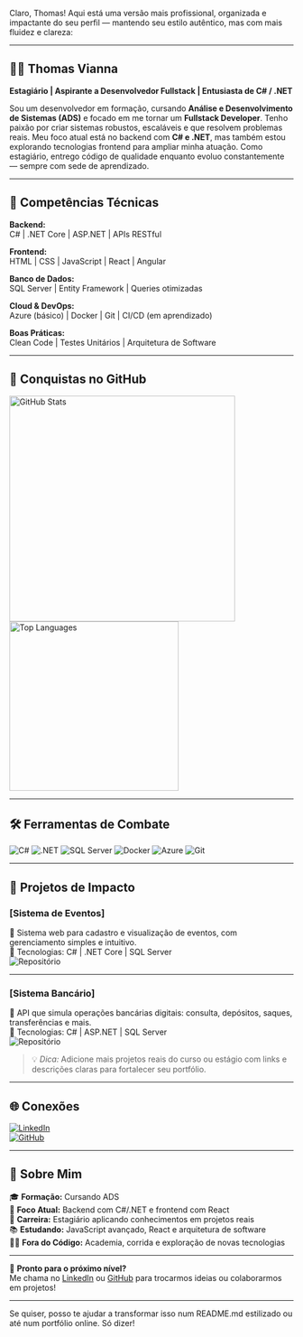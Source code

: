 Claro, Thomas! Aqui está uma versão mais profissional, organizada e impactante do seu perfil — mantendo seu estilo autêntico, mas com mais fluidez e clareza:

---

## 👨‍💻 Thomas Vianna  
**Estagiário | Aspirante a Desenvolvedor Fullstack | Entusiasta de C# / .NET**

Sou um desenvolvedor em formação, cursando **Análise e Desenvolvimento de Sistemas (ADS)** e focado em me tornar um **Fullstack Developer**. Tenho paixão por criar sistemas robustos, escaláveis e que resolvem problemas reais. Meu foco atual está no backend com **C# e .NET**, mas também estou explorando tecnologias frontend para ampliar minha atuação. Como estagiário, entrego código de qualidade enquanto evoluo constantemente — sempre com sede de aprendizado.

---

## 🧠 Competências Técnicas

**Backend:**  
C# | .NET Core | ASP.NET | APIs RESTful

**Frontend:**  
HTML | CSS | JavaScript | React | Angular

**Banco de Dados:**  
SQL Server | Entity Framework | Queries otimizadas

**Cloud & DevOps:**  
Azure (básico) | Docker | Git | CI/CD (em aprendizado)

**Boas Práticas:**  
Clean Code | Testes Unitários | Arquitetura de Software

---

## 🚀 Conquistas no GitHub

<img src="https://github-readme-stats.vercel.app/api?username=ThomasVianna&show_icons=true&theme=dark&hide_border=true" alt="GitHub Stats" width="400">  
<img src="https://github-readme-stats.vercel.app/api/top-langs/?username=ThomasVianna&layout=compact&theme=dark&hide_border=true" alt="Top Languages" width="300">

---

## 🛠️ Ferramentas de Combate

<img src="https://img.shields.io/badge/C%23-239120?style=flat-square&logo=csharp&logoColor=white" alt="C#">  
<img src="https://img.shields.io/badge/.NET-512BD4?style=flat-square&logo=dotnet&logoColor=white" alt=".NET">  
<img src="https://img.shields.io/badge/SQL%20Server-CC2927?style=flat-square&logo=microsoftsqlserver&logoColor=white" alt="SQL Server">  
<img src="https://img.shields.io/badge/Docker-2496ED?style=flat-square&logo=docker&logoColor=white" alt="Docker">  
<img src="https://img.shields.io/badge/Azure-0078D4?style=flat-square&logo=microsoftazure&logoColor=white" alt="Azure">  
<img src="https://img.shields.io/badge/Git-F05032?style=flat-square&logo=git&logoColor=white" alt="Git">

---

## 💼 Projetos de Impacto

### [Sistema de Eventos]  
📝 Sistema web para cadastro e visualização de eventos, com gerenciamento simples e intuitivo.  
🔧 Tecnologias: C# | .NET Core | SQL Server  
<img src="https://img.shields.io/badge/Repositório-GitHub-181717?style=flat-square&logo=github" alt="Repositório" />

---

### [Sistema Bancário]  
🏦 API que simula operações bancárias digitais: consulta, depósitos, saques, transferências e mais.  
🔧 Tecnologias: C# | ASP.NET | SQL Server  
<img src="https://img.shields.io/badge/Repositório-GitHub-181717?style=flat-square&logo=github" alt="Repositório" />

> 💡 *Dica:* Adicione mais projetos reais do curso ou estágio com links e descrições claras para fortalecer seu portfólio.

---

## 🌐 Conexões

<a href="https://www.linkedin.com/in/thomasvianna"><img src="https://img.shields.io/badge/LinkedIn-0A66C2?style=flat-square&logo=linkedin&logoColor=white" alt="LinkedIn"></a>  
<a href="https://github.com/ThomasVianna"><img src="https://img.shields.io/badge/GitHub-181717?style=flat-square&logo=github&logoColor=white" alt="GitHub"></a>

---

## 📌 Sobre Mim

🎓 **Formação:** Cursando ADS  
🧭 **Foco Atual:** Backend com C#/.NET e frontend com React  
💼 **Carreira:** Estagiário aplicando conhecimentos em projetos reais  
📚 **Estudando:** JavaScript avançado, React e arquitetura de software  
🏃‍♂️ **Fora do Código:** Academia, corrida e exploração de novas tecnologias

---

📣 **Pronto para o próximo nível?**  
Me chama no [LinkedIn](https://www.linkedin.com/in/thomasvianna) ou [GitHub](https://github.com/ThomasVianna) para trocarmos ideias ou colaborarmos em projetos!

---

Se quiser, posso te ajudar a transformar isso num README.md estilizado ou até num portfólio online. Só dizer!
